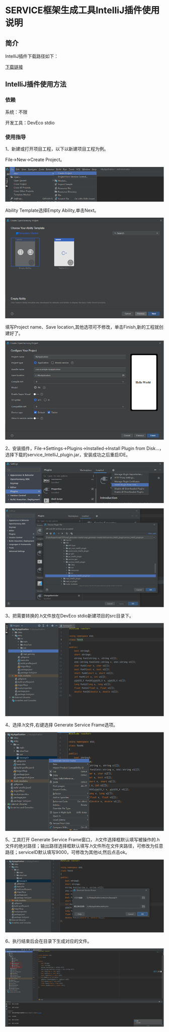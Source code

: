 # SERVICE框架生成工具IntelliJ插件使用说明

## 简介

IntelliJ插件下载路径如下：

[下载链接](暂无)               

## IntelliJ插件使用方法

### 依赖

系统：不限

开发工具：DevEco stdio

### 使用指导

1、新建或打开项目工程，以下以新建项目工程为例。

File->New->Create Project。

![](../../figures/DevEco_step_newFile.png)

Ability Template选择Empty Ability,单击Next。

![](../../figures/DevEco_step_firstNext.png)

填写Project name、Save location,其他选项可不修改，单击Finish,新的工程就创建好了。

![](../../figures/DevEco_step_finish.png)

2、安装插件，File->Settings->Plugins->Installed->Install Plugin from Disk...，选择下载的service_IntelliJ_plugin.jar，安装成功之后重启IDE。

![](../../figures/DevEco_step_pluginsOk.png)

![](../../figures/DevEco_step_applyPlugins.png)

3、把需要转换的.h文件放在DevEco stdio新建项目的src目录下。

![](../../figures/DevEco_step_project.png)

4、选择.h文件,右键选择 Generate Service Frame选项。

![](../../figures/DevEco_step_service.png)

5、工具打开 Generate Service Frame窗口，.h文件选择框默认填写被操作的.h文件的绝对路径；输出路径选择框默认填写.h文件所在文件夹路径，可修改为任意路径；serviceID默认填写9000，可修改为其他id,然后点击ok。

![](../../figures/DevEco_step_service_ok.png)

6、执行结束后会在目录下生成对应的文件。

![](../../figures/DevEco_step_serviceSuccess.png)

